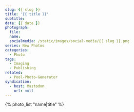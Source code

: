 ```yaml
---
slug: {{ slug }}
title: '{{ title }}'
subtitle: 
date: {{ date }}
photograph: 
  file: 
  name: 
  socialmedia: /static/images/social-media/{{ slug }}.png
series: New Photos
categories:
  - Photo
tags:
  - Imaging
  - Publishing
related:
  - Pool-Photo-Generator
syndication:
  - host: Mastodon
    url: null
---
```



<!-- more -->

{% photo_list
  "name|title"
%}
